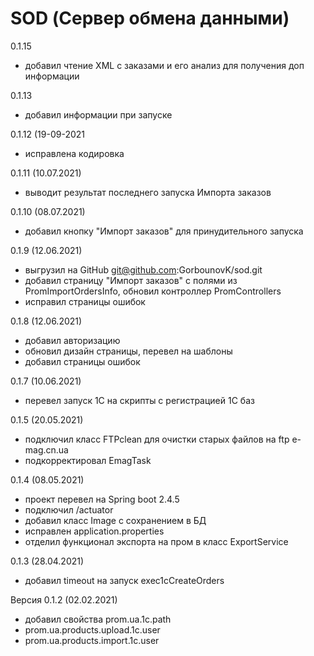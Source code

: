 # SOD (Сервер обмена данными)

0.1.15
- добавил чтение XML с заказами и его анализ для получения доп информации

0.1.13
- добавил информации при запуске

0.1.12 (19-09-2021
- исправлена кодировка

0.1.11 (10.07.2021)
- выводит результат последнего запуска Импорта заказов

0.1.10 (08.07.2021)
- добавил кнопку "Импорт заказов" для принудительного запуска

0.1.9 (12.06.2021)
- выгрузил на GitHub git@github.com:GorbounovK/sod.git
- добавил страницу "Импорт заказов" с полями из PromImportOrdersInfo, обновил контроллер PromControllers
- исправил страницы ошибок

0.1.8 (12.06.2021)
- добавил авторизацию
- обновил дизайн страницы, перевел на шаблоны
- добавил страницы ошибок

0.1.7 (10.06.2021)
- перевел запуск 1С на скрипты с регистрацией 1С баз

0.1.5 (20.05.2021)
- подключил класс FTPclean для очистки старых файлов на ftp e-mag.cn.ua
- подкорректировал EmagTask

0.1.4 (08.05.2021)
- проект перевел на Spring boot 2.4.5
- подключил /actuator
- добавил класс Image с сохранением в БД
- исправлен application.properties
- отделил функционал экспорта на пром в класс ExportService

0.1.3 (28.04.2021)
- добавил timeout на запуск exec1cCreateOrders

Версия 0.1.2 (02.02.2021)
- добавил свойства prom.ua.1c.path
- prom.ua.products.upload.1c.user
- prom.ua.products.import.1c.user
